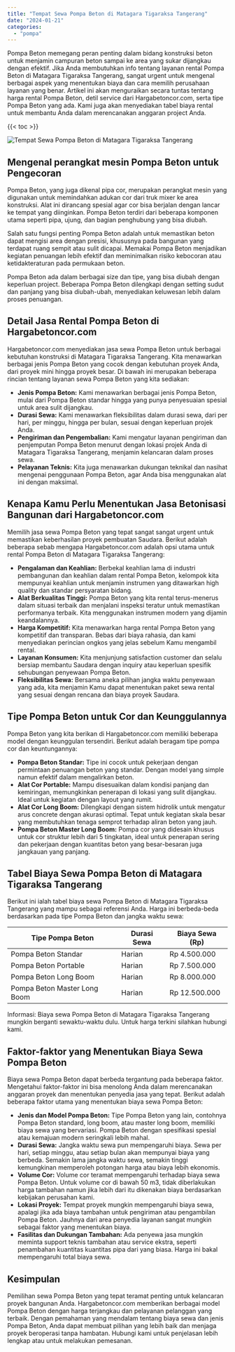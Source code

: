 ```yaml
---
title: "Tempat Sewa Pompa Beton di Matagara Tigaraksa Tangerang"
date: "2024-01-21"
categories: 
  - "pompa"
---
```




Pompa Beton memegang peran penting dalam bidang konstruksi beton untuk menjamin campuran beton sampai ke area yang sukar dijangkau dengan efektif. Jika Anda membutuhkan info tentang layanan rental Pompa Beton di Matagara Tigaraksa Tangerang, sangat urgent untuk mengenal berbagai aspek yang menentukan biaya dan cara memilih perusahaan layanan yang benar. Artikel ini akan menguraikan secara tuntas tentang harga rental Pompa Beton, detil service dari Hargabetoncor.com, serta tipe Pompa Beton yang ada. Kami juga akan menyediakan tabel biaya rental untuk membantu Anda dalam merencanakan anggaran project Anda.

{{< toc >}}

![Tempat Sewa Pompa Beton di Matagara Tigaraksa Tangerang](https://hargareadymixid.github.io/pompa/concrete-pump%20(14).png)

## Mengenal perangkat mesin Pompa Beton untuk Pengecoran

Pompa Beton, yang juga dikenal pipa cor, merupakan perangkat mesin yang digunakan untuk memindahkan adukan cor dari truk mixer ke area konstruksi. Alat ini dirancang spesial agar cor bisa berjalan dengan lancar ke tempat yang diinginkan. Pompa Beton terdiri dari beberapa komponen utama seperti pipa, ujung, dan bagian penghubung yang bisa diubah.

Salah satu fungsi penting Pompa Beton adalah untuk memastikan beton dapat mengisi area dengan presisi, khususnya pada bangunan yang terdapat ruang sempit atau sulit dicapai. Memakai Pompa Beton menjadikan kegiatan penuangan lebih efektif dan meminimalkan risiko kebocoran atau ketidakteraturan pada permukaan beton.

Pompa Beton ada dalam berbagai size dan tipe, yang bisa diubah dengan keperluan project. Beberapa Pompa Beton dilengkapi dengan setting sudut dan panjang yang bisa diubah-ubah, menyediakan keluwesan lebih dalam proses penuangan.

## Detail Jasa Rental Pompa Beton di Hargabetoncor.com

Hargabetoncor.com menyediakan jasa sewa Pompa Beton untuk berbagai kebutuhan konstruksi di Matagara Tigaraksa Tangerang. Kita menawarkan berbagai jenis Pompa Beton yang cocok dengan kebutuhan proyek Anda, dari proyek mini hingga proyek besar. Di bawah ini merupakan beberapa rincian tentang layanan sewa Pompa Beton yang kita sediakan:

- **Jenis Pompa Beton:** Kami menawarkan berbagai jenis Pompa Beton, mulai dari Pompa Beton standar hingga yang punya penyesuaian spesial untuk area sulit dijangkau.
- **Durasi Sewa:** Kami menawarkan fleksibilitas dalam durasi sewa, dari per hari, per minggu, hingga per bulan, sesuai dengan keperluan projek Anda.
- **Pengiriman dan Pengembalian:** Kami mengatur layanan pengiriman dan penjemputan Pompa Beton menurut dengan lokasi projek Anda di Matagara Tigaraksa Tangerang, menjamin kelancaran dalam proses sewa.
- **Pelayanan Teknis:** Kita juga menawarkan dukungan teknikal dan nasihat mengenai penggunaan Pompa Beton, agar Anda bisa menggunakan alat ini dengan maksimal.

## Kenapa Kamu Perlu Menentukan Jasa Betonisasi Bangunan dari Hargabetoncor.com

Memilih jasa sewa Pompa Beton yang tepat sangat sangat urgent untuk memastikan keberhasilan proyek pembuatan Saudara. Berikut adalah beberapa sebab mengapa Hargabetoncor.com adalah opsi utama untuk rental Pompa Beton di Matagara Tigaraksa Tangerang:

- **Pengalaman dan Keahlian:** Berbekal keahlian lama di industri pembangunan dan keahlian dalam rental Pompa Beton, kelompok kita mempunyai keahlian untuk menjamin instrumen yang ditawarkan high quality dan standar persyaratan bidang.
- **Alat Berkualitas Tinggi:** Pompa Beton yang kita rental terus-menerus dalam situasi terbaik dan menjalani inspeksi teratur untuk memastikan performanya terbaik. Kita menggunakan instrumen modern yang dijamin keandalannya.
- **Harga Kompetitif:** Kita menawarkan harga rental Pompa Beton yang kompetitif dan transparan. Bebas dari biaya rahasia, dan kami menyediakan perincian ongkos yang jelas sebelum Kamu mengambil rental.
- **Layanan Konsumen:** Kita menjunjung satisfaction customer dan selalu bersiap membantu Saudara dengan inquiry atau keperluan spesifik sehubungan penyewaan Pompa Beton.
- **Fleksibilitas Sewa:** Bersama aneka pilihan jangka waktu penyewaan yang ada, kita menjamin Kamu dapat menentukan paket sewa rental yang sesuai dengan rencana dan biaya proyek Saudara.

## Tipe Pompa Beton untuk Cor dan Keunggulannya

Pompa Beton yang kita berikan di Hargabetoncor.com memiliki beberapa model dengan keunggulan tersendiri. Berikut adalah beragam tipe pompa cor dan keuntungannya:

- **Pompa Beton Standar:** Tipe ini cocok untuk pekerjaan dengan permintaan penuangan beton yang standar. Dengan model yang simple namun efektif dalam mengalirkan beton.
- **Alat Cor Portable:** Mampu disesuaikan dalam kondisi panjang dan kemiringan, memungkinkan penerapan di lokasi yang sulit dijangkau. Ideal untuk kegiatan dengan layout yang rumit.
- **Alat Cor Long Boom:** Dilengkapi dengan sistem hidrolik untuk mengatur arus concrete dengan akurasi optimal. Tepat untuk kegiatan skala besar yang membutuhkan tenaga semprot terhadap aliran beton yang jauh.
- **Pompa Beton Master Long Boom:** Pompa cor yang didesain khusus untuk cor struktur lebih dari 5 tingkatan, ideal untuk penerapan sering dan pekerjaan dengan kuantitas beton yang besar-besaran juga jangkauan yang panjang.

## Tabel Biaya Sewa Pompa Beton di Matagara Tigaraksa Tangerang

Berikut ini ialah tabel biaya sewa Pompa Beton di Matagara Tigaraksa Tangerang yang mampu sebagai referensi Anda. Harga ini berbeda-beda berdasarkan pada tipe Pompa Beton dan jangka waktu sewa:

| Tipe Pompa Beton | Durasi Sewa | Biaya Sewa (Rp) |
| --- | --- | --- |
| Pompa Beton Standar | Harian | Rp 4.500.000 |
| Pompa Beton Portable | Harian | Rp 7.500.000 |
| Pompa Beton Long Boom | Harian | Rp 8.000.000 |
| Pompa Beton Master Long Boom | Harian | Rp 12.500.000 |

Informasi: Biaya sewa Pompa Beton di Matagara Tigaraksa Tangerang mungkin berganti sewaktu-waktu dulu. Untuk harga terkini silahkan hubungi kami.

## Faktor-faktor yang Menentukan Biaya Sewa Pompa Beton

Biaya sewa Pompa Beton dapat berbeda tergantung pada beberapa faktor. Mengetahui faktor-faktor ini bisa menolong Anda dalam merencanakan anggaran proyek dan menentukan penyedia jasa yang tepat. Berikut adalah beberapa faktor utama yang menentukan biaya sewa Pompa Beton:

- **Jenis dan Model Pompa Beton:** Tipe Pompa Beton yang lain, contohnya Pompa Beton standard, long boom, atau master long boom, memiliki biaya sewa yang bervariasi. Pompa Beton dengan spesifikasi spesial atau kemajuan modern seringkali lebih mahal.
- **Durasi Sewa:** Jangka waktu sewa pun mempengaruhi biaya. Sewa per hari, setiap minggu, atau setiap bulan akan mempunyai biaya yang berbeda. Semakin lama jangka waktu sewa, semakin tinggi kemungkinan memperoleh potongan harga atau biaya lebih ekonomis.
- **Volume Cor:** Volume cor teramat mempengaruhi terhadap biaya sewa Pompa Beton. Untuk volume cor di bawah 50 m3, tidak diberlakukan harga tambahan namun jika lebih dari itu dikenakan biaya berdasarkan kebijakan perusahan kami.
- **Lokasi Proyek:** Tempat proyek mungkin mempengaruhi biaya sewa, apalagi jika ada biaya tambahan untuk pengiriman atau pengambilan Pompa Beton. Jauhnya dari area penyedia layanan sangat mungkin sebagai faktor yang menentukan biaya.
- **Fasilitas dan Dukungan Tambahan:** Ada penyewa jasa mungkin meminta support teknis tambahan atau service ekstra, seperti penambahan kuantitas kuantitas pipa dari yang biasa. Harga ini bakal mempengaruhi total biaya sewa.

## Kesimpulan

Pemilihan sewa Pompa Beton yang tepat teramat penting untuk kelancaran proyek bangunan Anda. Hargabetoncor.com memberikan berbagai model Pompa Beton dengan harga terjangkau dan pelayanan pelanggan yang terbaik. Dengan pemahaman yang mendalam tentang biaya sewa dan jenis Pompa Beton, Anda dapat membuat pilihan yang lebih baik dan menjaga proyek beroperasi tanpa hambatan. Hubungi kami untuk penjelasan lebih lengkap atau untuk melakukan pemesanan.
